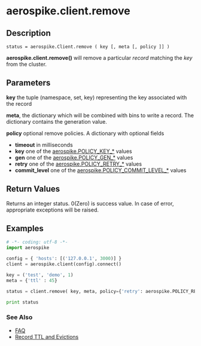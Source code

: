 
# aerospike.client.remove

## Description

```
status = aerospike.Client.remove ( key [, meta [, policy ]] )

```

**aerospike.client.remove()** will remove a particular *record* matching the *key* from the cluster.

## Parameters

**key** the tuple (namespace, set, key) representing the key associated with the record

**meta**, the dictionary which will be combined with bins to write a record.
The dictionary contains the generation value.

**policy** optional remove policies. A dictionary with optional fields
- **timeout** in milliseconds
- **key** one of the [aerospike.POLICY_KEY_*](http://www.aerospike.com/apidocs/c/db/d65/group__client__policies.html#gaa9c8a79b2ab9d3812876c3ec5d1d50ec) values
- **gen** one of the [aerospike.POLICY_GEN_*](http://www.aerospike.com/apidocs/c/db/d65/group__client__policies.html#ga38c1a40903e463e5d0af0141e8c64061) values
- **retry** one of the [aerospike.POLICY_RETRY_*](http://www.aerospike.com/apidocs/c/db/d65/group__client__policies.html#gaa9730980a8b0eda8ab936a48009a6718) values
- **commit_level** one of the [aerospike.POLICY_COMMIT_LEVEL_*](http://www.aerospike.com/apidocs/c/db/d65/group__client__policies.html#ga17faf52aeb845998e14ba0f3745e8f23) values

## Return Values
Returns an integer status. 0(Zero) is success value. In case of error, appropriate exceptions will be raised.

## Examples

```python
# -*- coding: utf-8 -*-
import aerospike

config = { 'hosts': [('127.0.0.1', 3000)] }
client = aerospike.client(config).connect()

key = ('test', 'demo', 1)
meta = {'ttl' : 45}

status = client.remove( key, meta, policy={'retry': aerospike.POLICY_RETRY_ONCE} )

print status


```

### See Also

- [FAQ](https://www.aerospike.com/docs/guide/FAQ.html)
- [Record TTL and Evictions](https://discuss.aerospike.com/t/records-ttl-and-evictions/737)

